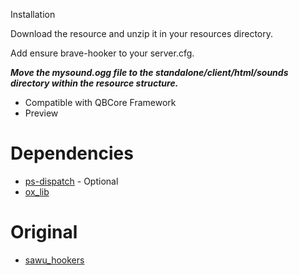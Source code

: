Installation 

Download the resource and unzip it in your resources directory.

Add ensure brave-hooker to your server.cfg.

***Move the mysound.ogg file to the standalone/client/html/sounds directory within the resource structure.***

* Compatible with QBCore Framework
* Preview 

# Dependencies
* [ps-dispatch](https://github.com/Project-Sloth/ps-dispatch) - Optional
* [ox_lib](https://github.com/overextended/ox_lib)

# Original
* [sawu_hookers](https://github.com/stianhje/sawu_hookers)
